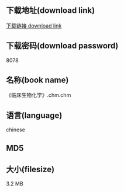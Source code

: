 ## 下载地址(download link)
[下载链接 download link](https://tutu365.netlify.app/?s=%E3%80%8A%E4%B8%B4%E5%BA%8A%E7%94%9F%E7%89%A9%E5%8C%96%E5%AD%A6%E3%80%8B.chm)

## 下载密码(download password)
8078

## 名称(book name)
《临床生物化学》.chm.chm

## 语言(language)
chinese

## MD5


## 大小(filesize)
3.2 MB
